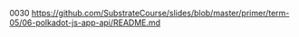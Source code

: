 0030 https://github.com/SubstrateCourse/slides/blob/master/primer/term-05/06-polkadot-js-app-api/README.md